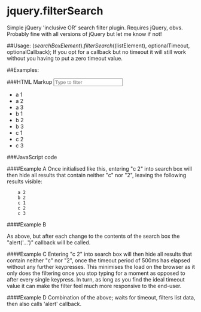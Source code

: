 # jquery.filterSearch
Simple jQuery 'inclusive OR' search filter plugin. Requires jQuery, obvs. Probably fine with all versions of jQuery but let me know if not!

##Usage:
    $(searchBoxElement).filterSearch($(listElement), optionalTimeout, optionalCallback);
If you opt for a callback but no timeout it will still work without you having to put a zero timeout value.

##Examples:

###HTML Markup
    <input id="mysearchfield" placeholder="Type to filter">
    <ul id="mystufftosearch">
        <li>a 1</li>
        <li>a 2</li>
        <li>a 3</li>
        <li>b 1</li>
        <li>b 2</li>
        <li>b 3</li>
        <li>c 1</li>
        <li>c 2</li>
        <li>c 3</li>
    </ul>
    <script src="path/to/jquery.filterSearch.js" type="text/javascript"></script>
    
###JavaScript code

####Example A
    <script>
        $('input#mysearchfield').filterSearch('ul#mystufftosearch');
    </script>
Once initialised like this, entering "c 2" into search box will then hide all results that contain neither "c" nor "2", leaving the following results visible:

        a 2
        b 2
        c 1
        c 2
        c 3
    
####Example B
    <script>
        $('input#mysearchfield').filterSearch(
            'ul#mystufftosearch',
            function() { 
                alert("it werks!");
            }
        );
    </script>
    
As above, but after each change to the contents of the search box the "alert('...')" callback will be called.

####Example C
    <script>
        $('input#mysearchfield').filterSearch('ul#mystufftosearch', 500);
    </script>
Entering "c 2" into search box will then hide all results that contain neither "c" nor "2", once the timeout period of 500ms has elapsed without any further keypresses. This minimises the load on the browser as it only does the filtering once you stop typing for a moment as opposed to after every single keypress. In turn, as long as you find the ideal timeout value it can make the filter feel much more responsive to the end-user.

####Example D
    <script>
        $('input#mysearchfield').filterSearch(
            'ul#mystufftosearch',
            500,
            function() {
                alert("it werks with timeout too!");
            }
        );
    </script>
Combination of the above; waits for timeout, filters list data, then also calls 'alert' callback.
